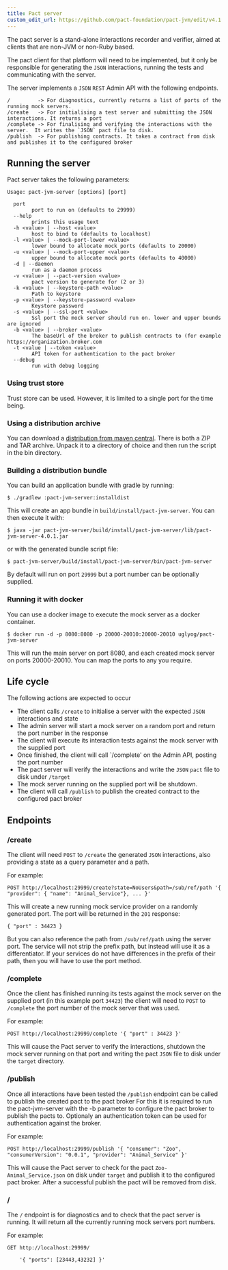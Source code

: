 ```yaml
---
title: Pact server
custom_edit_url: https://github.com/pact-foundation/pact-jvm/edit/v4.1.x/pact-jvm-server/README.md
---
```

<!-- This file has been synced from the pact-foundation/pact-jvm repository. Please do not edit it directly. The URL of the source file can be found in the custom_edit_url value above -->


The pact server is a stand-alone interactions recorder and verifier, aimed at clients that are non-JVM or non-Ruby based.

The pact client for that platform will need to be implemented, but it only be responsible for generating the `JSON`
interactions, running the tests and communicating with the server.

The server implements a `JSON` `REST` Admin API with the following endpoints.

    /         -> For diagnostics, currently returns a list of ports of the running mock servers.
    /create   -> For initialising a test server and submitting the JSON interactions. It returns a port
    /complete -> For finalising and verifying the interactions with the server.  It writes the `JSON` pact file to disk.
    /publish  -> For publishing contracts. It takes a contract from disk and publishes it to the configured broker

## Running the server

Pact server takes the following parameters:

```
Usage: pact-jvm-server [options] [port]

  port
        port to run on (defaults to 29999)
  --help
        prints this usage text
  -h <value> | --host <value>
        host to bind to (defaults to localhost)
  -l <value> | --mock-port-lower <value>
        lower bound to allocate mock ports (defaults to 20000)
  -u <value> | --mock-port-upper <value>
        upper bound to allocate mock ports (defaults to 40000)
  -d | --daemon
        run as a daemon process
  -v <value> | --pact-version <value>
        pact version to generate for (2 or 3)
  -k <value> | --keystore-path <value>
        Path to keystore
  -p <value> | --keystore-password <value>
        Keystore password
  -s <value> | --ssl-port <value>   
        Ssl port the mock server should run on. lower and upper bounds are ignored
  -b <value> | --broker <value>
        The baseUrl of the broker to publish contracts to (for example https://organization.broker.com
  -t <value | --token <value>
        API token for authentication to the pact broker 
  --debug
        run with debug logging
```

### Using trust store
Trust store can be used. However, it is limited to a single port for the time being.

### Using a distribution archive

You can download a [distribution from maven central](http://search.maven.org/remotecontent?filepath=au/com/dius/pact/pact-jvm-server/4.1.0/).
There is both a ZIP and TAR archive. Unpack it to a directory of choice and then run the script in the bin directory.

### Building a distribution bundle

You can build an application bundle with gradle by running:

    $ ./gradlew :pact-jvm-server:installdist

This will create an app bundle in `build/install/pact-jvm-server`. You can then execute it with:

    $ java -jar pact-jvm-server/build/install/pact-jvm-server/lib/pact-jvm-server-4.0.1.jar

or with the generated bundle script file:

    $ pact-jvm-server/build/install/pact-jvm-server/bin/pact-jvm-server

By default will run on port `29999` but a port number can be optionally supplied.

### Running it with docker

You can use a docker image to execute the mock server as a docker container.

    $ docker run -d -p 8080:8080 -p 20000-20010:20000-20010 uglyog/pact-jvm-server

This will run the main server on port 8080, and each created mock server on ports 20000-20010. You can map the ports to
any you require.

## Life cycle

The following actions are expected to occur

 * The client calls `/create` to initialise a server with the expected `JSON` interactions and state
 * The admin server will start a mock server on a random port and return the port number in the response
 * The client will execute its interaction tests against the mock server with the supplied port
 * Once finished, the client will call `/complete' on the Admin API, posting the port number
 * The pact server will verify the interactions and write the `JSON` `pact` file to disk under `/target`
 * The mock server running on the supplied port will be shutdown.
 * The client will call `/publish` to publish the created contract to the configured pact broker

## Endpoints

### /create

The client will need `POST` to `/create` the generated `JSON` interactions, also providing a state as a query parameter
and a path.

For example:

    POST http://localhost:29999/create?state=NoUsers&path=/sub/ref/path '{ "provider": { "name": "Animal_Service"}, ... }'

This will create a new running mock service provider on a randomly generated port.  The port will be returned in the
`201` response:

    { "port" : 34423 }

But you can also reference the path from `/sub/ref/path` using the server port.  The service will not strip
the prefix path, but instead will use it as a differentiator.  If your services do not have differences
in the prefix of their path, then you will have to use the port method.

### /complete

Once the client has finished running its tests against the mock server on the supplied port (in this example port
`34423`) the client will need to `POST` to `/complete` the port number of the mock server that was used.

For example:

    POST http://localhost:29999/complete '{ "port" : 34423 }'

This will cause the Pact server to verify the interactions, shutdown the mock server running on that port and writing
the pact `JSON` file to disk under the `target` directory.

### /publish

Once all interactions have been tested the `/publish` endpoint can be called to publish the created pact to the pact broker
For this it is required to run the pact-jvm-server with the -b parameter to configure the pact broker to publish the pacts to.
Optionaly an authentication token can be used for authentication against the broker.

For example:

    POST http://localhost:29999/publish '{ "consumer": "Zoo", "consumerVersion": "0.0.1", "provider": "Animal_Service" }'

This will cause the Pact server to check for the pact `Zoo-Animal_Service.json` on disk under `target` and publish it to
the configured pact broker. After a successful publish the pact will be removed from disk.

### /

The `/` endpoint is for diagnostics and to check that the pact server is running.  It will return all the currently
running mock servers port numbers.

For example:

    GET http://localhost:29999/

        '{ "ports": [23443,43232] }'
